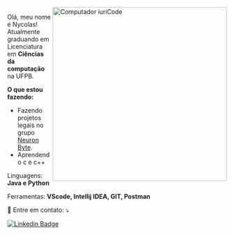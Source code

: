 <img src="https://raw.githubusercontent.com/MicaelliMedeiros/micaellimedeiros/master/image/computer-illustration.png" min-width="400px" max-width="400px" width="400px" align="right" alt="Computador iuriCode">

<p align="left"> 
  Olá, meu nome é Nycolas!<br>
  Atualmente graduando em Licenciatura em <strong>Ciências da computação</strong> na UFPB.
</p>

<p aling="left"> 
  <strong>O que estou fazendo:</strong>
  <ul>
    <li>Fazendo projetos legais no grupo <a href="https://neuron-byte.github.io" target="_blank">Neuron Byte</a>.</li>
    <li>Aprendendo c e c++</li>
  </ul>
</p>

<p align="left">
  Linguagens: <strong>Java e Python</strong>
</p>
<p aling="left">

<p align="left">
  Ferramentas: <strong>VScode, Intellij IDEA, GIT, Postman</strong>
</p>

<p align="left">
  💌 Entre em contato: ⤵️
</p>

[![Linkedin Badge](https://img.shields.io/badge/-Nycolas%20Kevin-blue?style=flat-square&logo=Linkedin&logoColor=white&link=https://www.linkedin.com/in/nycolas-kevin-costa-nascimento/)](https://www.linkedin.com/in/nycolas-kevin-costa-nascimento/)
